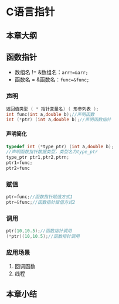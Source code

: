 # C语言指针

## 本章大纲

## 函数指针

- 数组名  != &数组名：`arr!=&arr;`
- 函数名 = &函数名：`func=&func;`

### 声明

```cpp
返回值类型 ( * 指针变量名) ( 形参列表 ); 
int func(int a,double b);//声明函数
int (*ptr) (int a,double b);//声明函数指针
```

#### 声明简化

```cpp
typedef int (*type_ptr) (int a,double b);
//声明函数指针数据类型，类型名为type_ptr
type_ptr ptr1,ptr2,ptrn;
ptr1=func;
ptr2=func
```

### 赋值

```cpp
ptr=func;//函数指针赋值方式1
ptr=&func;//函数指针赋值方式2
```

### 调用

```cpp
ptr(10,10.5);//函数指针调用
(*ptr)(10,10.5);//函数指针调用
```

### 应用场景

1. 回调函数
2. 线程

## 本章小结